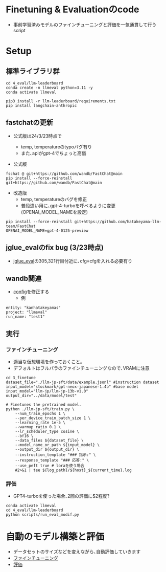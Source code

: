 # Finetuning & Evaluationのcode
- 事前学習済みモデルのファインチューニングと評価を一気通貫して行うscript

# Setup
## 標準ライブラリ群
~~~
cd 4_eval/llm-leaderboard
conda create -n llmeval python=3.11 -y
conda activate llmeval

pip3 install -r llm-leaderboard/requirements.txt
pip install langchain-anthropic
~~~

## fastchatの更新
- 公式版は24/3/23時点で
  - temp, temperatureのtypoバグ有り
  - また､apiがgpt-4でちょっと高価

- 公式版
~~~
fschat @ git+https://github.com/wandb/FastChat@main
pip install --force-reinstall git+https://github.com/wandb/FastChat@main
~~~

- 改造版
  - temp, temperatureのバグを修正
  - 普段遣い用に､gpt-4-turboを呼べるように変更(OPENAI_MODEL_NAMEを設定)
~~~
pip install --force-reinstall git+https://github.com/hatakeyama-llm-team/FastChat
OPENAI_MODEL_NAME=gpt-4-0125-preview
~~~

## jglue_evalのfix bug (3/23時点)
- [jglue_eval](4_eval/llm-leaderboard/scripts/jglue_eval.py)の305,321行目付近に､cfg=cfgを入れる必要有り

## wandb関連
- [config](./4_eval/llm-leaderboard/configs/config_eval.yaml)を修正する
  - 例
~~~
entity: "kanhatakeyamas" 
project: "llmeval" 
run_name: "test1" 
~~~


## 実行
### ファインチューニング
- 適当な仮想環境を作っておくこと｡
- デフォルトはフルパラのファインチューニングなので､VRAMに注意
~~~
cd 3_finetune
dataset_file="./llm-jp-sft/data/example.jsonl" #instruction dataset
input_model="stockmark/gpt-neox-japanese-1.4b" #base model
input_model="llm-jp/llm-jp-13b-v1.0"
output_dir="../data/model/test"

# Finetunes the pretrained model.
python ./llm-jp-sft/train.py \
    --num_train_epochs 1 \
    --per_device_train_batch_size 1 \
    --learning_rate 1e-5 \
    --warmup_ratio 0.1 \
    --lr_scheduler_type cosine \
    --bf16 \
    --data_files ${dataset_file} \
    --model_name_or_path ${input_model} \
    --output_dir ${output_dir} \
    --instruction_template "### 指示:" \
    --response_template "### 応答:" \
    --use_peft true # loraを使う場合
    #2>&1 | tee ${log_path}/${host}_${current_time}.log
~~~

### 評価
- GPT4-turboを使った場合､2回の評価に$2程度?
~~~
conda activate llmeval
cd 4_eval/llm-leaderboard
python scripts/run_eval_modif.py
~~~



# 自動のモデル構築と評価
- データセットのサイズなどを変えながら､自動評価していきます
- [ファインチューニング](./3_finetune/2_auto_finetune.py)
- [評価](./4_eval/llm-leaderboard/auto_eval.py)